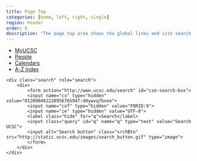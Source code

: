 ```yaml
---
title: Page Top
categories: [home, left, right, single]
region: header
order: 0
description: "The page top area shows the global links and site search."
---
```


<div class="row page-top">
    <ul id="topNav">
        <li><a href="http://my.ucsc.edu" title="Go to the MyUCSC portal">MyUCSC</a></li>
        <li><a href="tools/people.html" title="Find People - UCSC People Search">People</a></li>
        <li><a href="tools/calendars.html" title="View UCSC events, academic, and administrative calendars">Calendars</a></li>
        <li><a href="tools/azindex.html" title="A to Z index of important links">A-Z Index</a></li>
    </ul>

    <div class="search" role="search">
        <div>
            <form action="http://www.ucsc.edu/search" id="cse-search-box">
            <input name="cx" type="hidden" value="012090462228956765947:d0ywvq7bxee">
            <input name="cof" type="hidden" value="FORID:9">
            <input name="ie" type="hidden" value="UTF-8">
            <label class="hide" for="q">Search</label>
            <input class="query" id="q" name="q" type="text" value="Search UCSC">
            <input alt="Search button" class="srchBtn" src="http://static.ucsc.edu/images/search_button.gif" type="image">
            </form>
        </div>
    </div>
</div>
